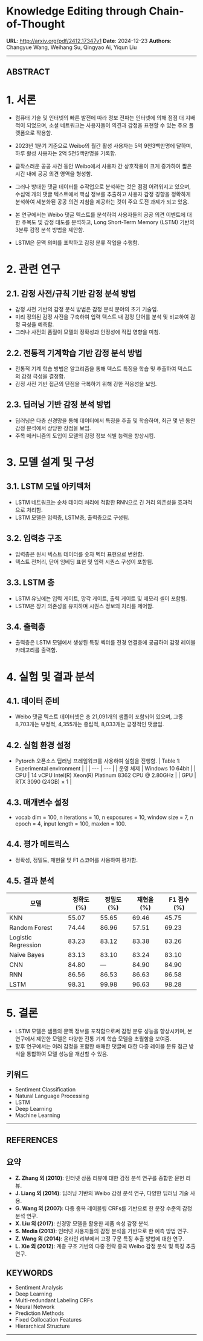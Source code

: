 # Knowledge Editing through Chain-of-Thought

**URL**: http://arxiv.org/pdf/2412.17347v1
**Date**: 2024-12-23
**Authors**: Changyue Wang, Weihang Su, Qingyao Ai, Yiqun Liu

---

## ABSTRACT

# 1. 서론
- 컴퓨터 기술 및 인터넷의 빠른 발전에 따라 정보 전파는 인터넷에 의해 점점 더 지배적이 되었으며, 소셜 네트워크는 사용자들이 의견과 감정을 표현할 수 있는 주요 플랫폼으로 작용함.
- 2023년 1분기 기준으로 Weibo의 월간 활성 사용자는 5억 9천3백만명에 달하며, 하루 활성 사용자는 2억 5천5백만명을 기록함.
- 급작스러운 공공 사건 동안 Weibo에서 사용자 간 상호작용이 크게 증가하여 짧은 시간 내에 공공 의견 영역을 형성함.

- 그러나 방대한 댓글 데이터를 수작업으로 분석하는 것은 점점 어려워지고 있으며, 수십억 개의 댓글 텍스트에서 핵심 정보를 추출하고 사용자 감정 경향을 정확하게 분석하여 세분화된 공공 의견 지침을 제공하는 것이 주요 도전 과제가 되고 있음.
- 본 연구에서는 Weibo 댓글 텍스트를 분석하여 사용자들의 공공 의견 이벤트에 대한 주목도 및 감정 태도를 분석하고, Long Short-Term Memory (LSTM) 기반의 3분류 감정 분석 방법을 제안함.
- LSTM은 문맥 의미를 포착하고 감정 분류 작업을 수행함.

# 2. 관련 연구
## 2.1. 감정 사전/규칙 기반 감정 분석 방법
- 감정 사전 기반의 감정 분석 방법은 감정 분석 분야의 초기 기술임.
- 미리 정의된 감정 사전을 구축하여 입력 텍스트 내 감정 단어를 분석 및 비교하여 감정 극성을 예측함.
- 그러나 사전의 품질이 모델의 정확성과 안정성에 직접 영향을 미침.

## 2.2. 전통적 기계학습 기반 감정 분석 방법
- 전통적 기계 학습 방법은 알고리즘을 통해 텍스트 특징을 학습 및 추출하여 텍스트의 감정 극성을 결정함.
- 감정 사전 기반 접근의 단점을 극복하기 위해 강한 적응성을 보임.

## 2.3. 딥러닝 기반 감정 분석 방법
- 딥러닝은 다층 신경망을 통해 데이터에서 특징을 추출 및 학습하며, 최근 몇 년 동안 감정 분석에서 상당한 장점을 보임.
- 주목 메커니즘의 도입이 모델의 감정 정보 식별 능력을 향상시킴.

# 3. 모델 설계 및 구성
## 3.1. LSTM 모델 아키텍처
- LSTM 네트워크는 순차 데이터 처리에 적합한 RNN으로 긴 거리 의존성을 효과적으로 처리함.
- LSTM 모델은 입력층, LSTM층, 출력층으로 구성됨.

## 3.2. 입력층 구조
- 입력층은 원시 텍스트 데이터를 숫자 벡터 표현으로 변환함.
- 텍스트 전처리, 단어 임베딩 표현 및 입력 시퀀스 구성이 포함됨.

## 3.3. LSTM 층
- LSTM 유닛에는 입력 게이트, 망각 게이트, 출력 게이트 및 메모리 셀이 포함됨.
- LSTM은 장기 의존성을 유지하며 시퀀스 정보의 처리를 제어함.

## 3.4. 출력층
- 출력층은 LSTM 모델에서 생성된 특징 벡터를 전경 연결층에 공급하여 감정 레이블 카테고리를 출력함.
  
# 4. 실험 및 결과 분석
## 4.1. 데이터 준비
- Weibo 댓글 텍스트 데이터셋은 총 21,091개의 샘플이 포함되어 있으며, 그중 8,703개는 부정적, 4,355개는 중립적, 8,033개는 긍정적인 댓글임.

## 4.2. 실험 환경 설정
- Pytorch 오픈소스 딥러닝 프레임워크를 사용하여 실험을 진행함.
| Table 1: Experimental environment |  |
| --- | --- |
| 운영 체제 | Windows 10 64bit |
| CPU | 14 vCPU Intel(R) Xeon(R) Platinum 8362 CPU @ 2.80GHz |
| GPU | RTX 3090 (24GB) × 1 |

## 4.3. 매개변수 설정
- vocab dim = 100, n iterations = 10, n exposures = 10, window size = 7, n epoch = 4, input length = 100, maxlen = 100.

## 4.4. 평가 메트릭스
- 정확성, 정밀도, 재현율 및 F1 스코어를 사용하여 평가함.

## 4.5. 결과 분석
| 모델 | 정확도(%) | 정밀도(%) | 재현율(%) | F1 점수(%) |
| --- | --- | --- | --- | --- |
| KNN | 55.07 | 55.65 | 69.46 | 45.75 |
| Random Forest | 74.44 | 86.96 | 57.51 | 69.23 |
| Logistic Regression | 83.23 | 83.12 | 83.38 | 83.26 |
| Naive Bayes | 83.13 | 83.10 | 83.24 | 83.10 |
| CNN | 84.80 | — | 84.90 | 84.90 |
| RNN | 86.56 | 86.53 | 86.63 | 86.58 |
| LSTM | 98.31 | 99.98 | 96.63 | 98.28 |

# 5. 결론
- LSTM 모델은 샘플의 문맥 정보를 포착함으로써 감정 분류 성능을 향상시키며, 본 연구에서 제안한 모델은 다양한 전통 기계 학습 모델을 초월함을 보여줌.
- 향후 연구에서는 여러 감정을 포함한 애매한 댓글에 대한 다중 레이블 분류 접근 방식을 통합하여 모델 성능을 개선할 수 있음.

## 키워드
- Sentiment Classification
- Natural Language Processing
- LSTM
- Deep Learning
- Machine Learning

---

## REFERENCES

## 요약

- **Z. Zhang 외 (2010)**: 인터넷 상품 리뷰에 대한 감정 분석 연구를 종합한 문헌 리뷰. 
- **J. Liang 외 (2014)**: 딥러닝 기반의 Weibo 감정 분석 연구, 다양한 딥러닝 기술 사용.
- **G. Wang 외 (2007)**: 다중 중복 레이블링 CRFs를 기반으로 한 문장 수준의 감정 분석 연구.
- **X. Liu 외 (2017)**: 신경망 모델을 활용한 제품 속성 감정 분석.
- **S. Media (2013)**: 인터넷 사용자들의 감정 분석을 기반으로 한 예측 방법 연구.
- **Z. Wang 외 (2014)**: 온라인 리뷰에서 고정 구문 특징 추출 방법에 대한 연구.
- **L. Xie 외 (2012)**: 계층 구조 기반의 다중 전략 중국 Weibo 감정 분석 및 특징 추출 연구.


## KEYWORDS  
- Sentiment Analysis  
- Deep Learning  
- Multi-redundant Labeling CRFs  
- Neural Network  
- Prediction Methods  
- Fixed Collocation Features  
- Hierarchical Structure

---

